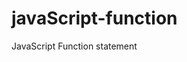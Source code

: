 # javaScript-function
JavaScript Function statement
<script>
    function mansur(num){

    result= num*num;
    document.write("Result="+result +"<br>");

    }
    
  mansur(5);
  mansur(6);
  mansur(8);
     </script>
	
	
